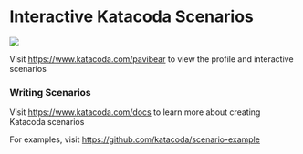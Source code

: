 # Interactive Katacoda Scenarios

[![](http://shields.katacoda.com/katacoda/pavibear/count.svg)](https://www.katacoda.com/pavibear "Get your profile on Katacoda.com")

Visit https://www.katacoda.com/pavibear to view the profile and interactive scenarios

### Writing Scenarios
Visit https://www.katacoda.com/docs to learn more about creating Katacoda scenarios

For examples, visit https://github.com/katacoda/scenario-example

